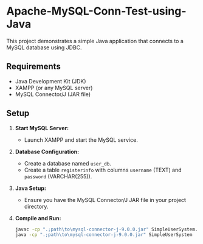 # Apache-MySQL-Conn-Test-using-Java

This project demonstrates a simple Java application that connects to a MySQL database using JDBC.

## Requirements

- Java Development Kit (JDK)
- XAMPP (or any MySQL server)
- MySQL Connector/J (JAR file)

## Setup

1. **Start MySQL Server:**
   - Launch XAMPP and start the MySQL service.

2. **Database Configuration:**
   - Create a database named `user_db`.
   - Create a table `registerinfo` with columns `username` (TEXT) and `password` (VARCHAR(255)).

3. **Java Setup:**
   - Ensure you have the MySQL Connector/J JAR file in your project directory.

4. **Compile and Run:**

   ```bash
   javac -cp ".;path\to\mysql-connector-j-9.0.0.jar" SimpleUserSystem.java
   java -cp ".;path\to\mysql-connector-j-9.0.0.jar" SimpleUserSystem
